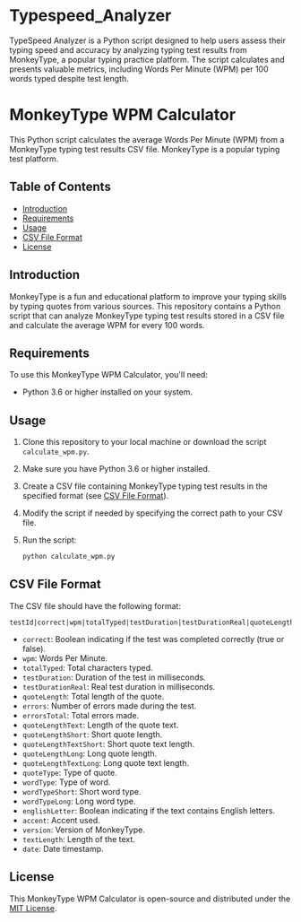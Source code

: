 # Typespeed_Analyzer

TypeSpeed Analyzer is a Python script designed to help users assess their typing speed and accuracy by analyzing typing test results from MonkeyType, a popular typing practice platform. The script calculates and presents valuable metrics, including Words Per Minute (WPM) per 100 words typed despite test length.

# MonkeyType WPM Calculator

This Python script calculates the average Words Per Minute (WPM) from a MonkeyType typing test results CSV file. MonkeyType is a popular typing test platform.

## Table of Contents

- [Introduction](#introduction)
- [Requirements](#requirements)
- [Usage](#usage)
- [CSV File Format](#csv-file-format)
- [License](#license)

## Introduction

MonkeyType is a fun and educational platform to improve your typing skills by typing quotes from various sources. This repository contains a Python script that can analyze MonkeyType typing test results stored in a CSV file and calculate the average WPM for every 100 words.

## Requirements

To use this MonkeyType WPM Calculator, you'll need:

- Python 3.6 or higher installed on your system.

## Usage

1. Clone this repository to your local machine or download the script `calculate_wpm.py`.

2. Make sure you have Python 3.6 or higher installed.

3. Create a CSV file containing MonkeyType typing test results in the specified format (see [CSV File Format](#csv-file-format)).

4. Modify the script if needed by specifying the correct path to your CSV file.

5. Run the script:

   ```bash
   python calculate_wpm.py
   ```
## CSV File Format
The CSV file should have the following format:

```
testId|correct|wpm|totalTyped|testDuration|testDurationReal|quoteLength|errors|errorsTotal|quoteLengthText|quoteLengthShort|quoteLengthTextShort|quoteLengthLong|quoteLengthTextLong|quoteType|wordType|wordTypeShort|wordTypeLong|englishLetter|accent|version|textLength|date
```

- `correct`: Boolean indicating if the test was completed correctly (true or false).
- `wpm`: Words Per Minute.
- `totalTyped`: Total characters typed.
- `testDuration`: Duration of the test in milliseconds.
- `testDurationReal`: Real test duration in milliseconds.
- `quoteLength`: Total length of the quote.
- `errors`: Number of errors made during the test.
- `errorsTotal`: Total errors made.
- `quoteLengthText`: Length of the quote text.
- `quoteLengthShort`: Short quote length.
- `quoteLengthTextShort`: Short quote text length.
- `quoteLengthLong`: Long quote length.
- `quoteLengthTextLong`: Long quote text length.
- `quoteType`: Type of quote.
- `wordType`: Type of word.
- `wordTypeShort`: Short word type.
- `wordTypeLong`: Long word type.
- `englishLetter`: Boolean indicating if the text contains English letters.
- `accent`: Accent used.
- `version`: Version of MonkeyType.
- `textLength`: Length of the text.
- `date`: Date timestamp.


## License

This MonkeyType WPM Calculator is open-source and distributed under the [MIT License](License.txt).
